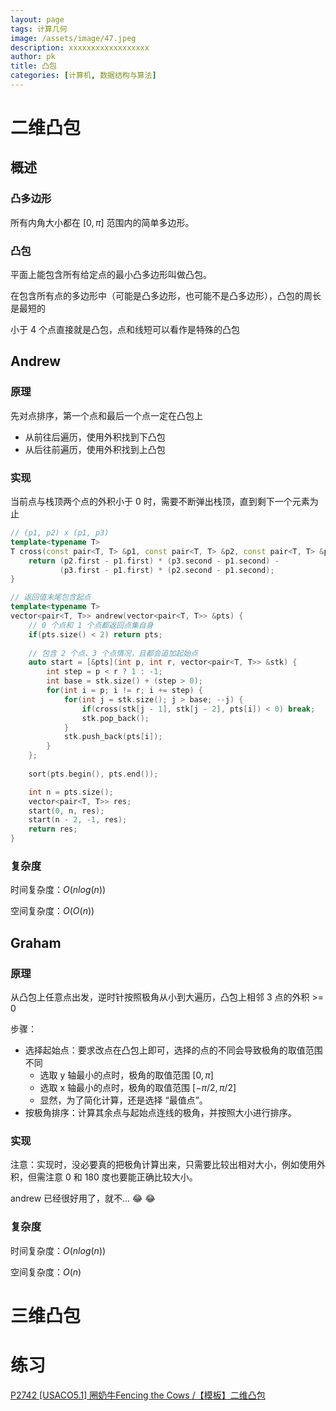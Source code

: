 ```yaml
---
layout: page
tags: 计算几何
image: /assets/image/47.jpeg
description: xxxxxxxxxxxxxxxxxx
author: pk
title: 凸包
categories: [计算机, 数据结构与算法]
---
```


# 二维凸包

## 概述

### 凸多边形

所有内角大小都在 $[0, \pi]$ 范围内的简单多边形。

### 凸包

平面上能包含所有给定点的最小凸多边形叫做凸包。



在包含所有点的多边形中（可能是凸多边形，也可能不是凸多边形），凸包的周长是最短的



小于 4 个点直接就是凸包，点和线短可以看作是特殊的凸包



## Andrew

### 原理

先对点排序，第一个点和最后一个点一定在凸包上

- 从前往后遍历，使用外积找到下凸包
- 从后往前遍历，使用外积找到上凸包



### 实现

当前点与栈顶两个点的外积小于 0 时，需要不断弹出栈顶，直到剩下一个元素为止

```cpp
// (p1, p2) x (p1, p3)
template<typename T>
T cross(const pair<T, T> &p1, const pair<T, T> &p2, const pair<T, T> &p3) {
    return (p2.first - p1.first) * (p3.second - p1.second) -
           (p3.first - p1.first) * (p2.second - p1.second);
}

// 返回值末尾包含起点
template<typename T>
vector<pair<T, T>> andrew(vector<pair<T, T>> &pts) {
    // 0 个点和 1 个点都返回点集自身
    if(pts.size() < 2) return pts;
    
    // 包含 2 个点、3 个点情况，且都会追加起始点
    auto start = [&pts](int p, int r, vector<pair<T, T>> &stk) {
        int step = p < r ? 1 : -1;
        int base = stk.size() + (step > 0);
        for(int i = p; i != r; i += step) {
            for(int j = stk.size(); j > base; --j) {
                if(cross(stk[j - 1], stk[j - 2], pts[i]) < 0) break;
                stk.pop_back();
            }
            stk.push_back(pts[i]);
        }
    };
    
    sort(pts.begin(), pts.end());

    int n = pts.size();
    vector<pair<T, T>> res;
    start(0, n, res);
    start(n - 2, -1, res);
    return res;
}
```



### 复杂度

时间复杂度：$O(nlog(n))$

空间复杂度：$O(O(n))$​



## Graham

### 原理

从凸包上任意点出发，逆时针按照极角从小到大遍历，凸包上相邻 3 点的外积 >= 0



步骤：

- 选择起始点：要求改点在凸包上即可，选择的点的不同会导致极角的取值范围不同
    - 选取 y 轴最小的点时，极角的取值范围 $[0, \pi]$
    - 选取 x 轴最小的点时，极角的取值范围 $[-\pi / 2, \pi / 2]$​
    - 显然，为了简化计算，还是选择 “最值点”。
- 按极角排序：计算其余点与起始点连线的极角，并按照大小进行排序。



### 实现

注意：实现时，没必要真的把极角计算出来，只需要比较出相对大小，例如使用外积，但需注意 0 和 180 度也要能正确比较大小。

andrew 已经很好用了，就不... &#x1F602; &#x1F602;



### 复杂度

时间复杂度：$O(nlog(n))$

空间复杂度：$O(n)$



# 三维凸包





# 练习

[P2742 [USACO5.1] 圈奶牛Fencing the Cows /【模板】二维凸包](https://www.luogu.com.cn/problem/P2742)
